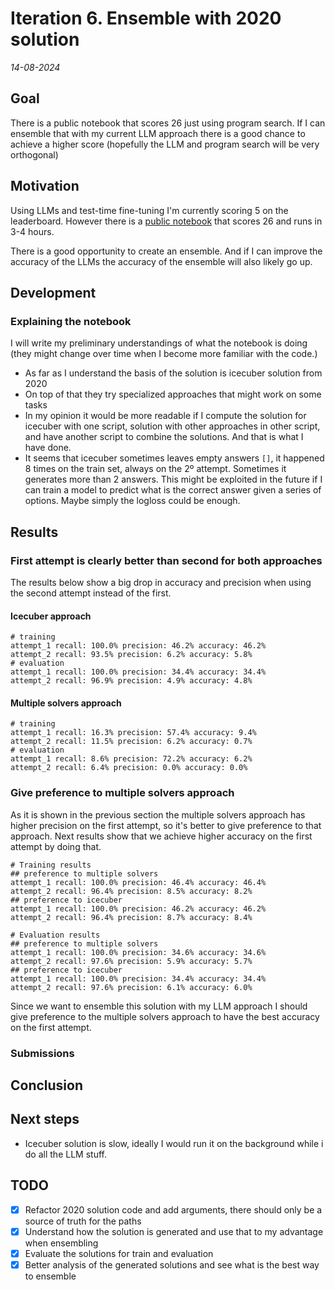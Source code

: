 # Iteration 6. Ensemble with 2020 solution

_14-08-2024_

## Goal

There is a public notebook that scores 26 just using program search. If I can ensemble that with my
current LLM approach there is a good chance to achieve a higher score (hopefully the LLM and program search will be very orthogonal)

## Motivation

Using LLMs and test-time fine-tuning I'm currently scoring 5 on the leaderboard. However there is a [public
notebook](https://www.kaggle.com/code/mehrankazeminia/3-arc24-developed-2020-winning-solutions) that scores 26 and runs in 3-4 hours.

There is a good opportunity to create an ensemble. And if I can improve the accuracy of the LLMs the accuracy
of the ensemble will also likely go up.

## Development

### Explaining the notebook

I will write my preliminary understandings of what the notebook is doing (they might change over time when I become more familiar with the code.)

- As far as I understand the basis of the solution is icecuber solution from 2020
- On top of that they try specialized approaches that might work on some tasks
- In my opinion it would be more readable if I compute the solution for icecuber with one script, solution with other approaches in other script, and have another script to combine the solutions. And that is what I have done.
- It seems that icecuber sometimes leaves empty answers `[]`, it happened 8 times on the train set, always on the 2º attempt. Sometimes it generates more than 2 answers. This might be exploited in the future if I can train a model
  to predict what is the correct answer given a series of options. Maybe simply the logloss could be enough.

## Results

### First attempt is clearly better than second for both approaches

The results below show a big drop in accuracy and precision when using the second attempt instead of the first.

#### Icecuber approach

```
# training
attempt_1 recall: 100.0% precision: 46.2% accuracy: 46.2%
attempt_2 recall: 93.5% precision: 6.2% accuracy: 5.8%
# evaluation
attempt_1 recall: 100.0% precision: 34.4% accuracy: 34.4%
attempt_2 recall: 96.9% precision: 4.9% accuracy: 4.8%
```

#### Multiple solvers approach

```
# training
attempt_1 recall: 16.3% precision: 57.4% accuracy: 9.4%
attempt_2 recall: 11.5% precision: 6.2% accuracy: 0.7%
# evaluation
attempt_1 recall: 8.6% precision: 72.2% accuracy: 6.2%
attempt_2 recall: 6.4% precision: 0.0% accuracy: 0.0%
```

### Give preference to multiple solvers approach

As it is shown in the previous section the multiple solvers approach has higher precision on the first attempt,
so it's better to give preference to that approach. Next results show that we achieve higher
accuracy on the first attempt by doing that.

```
# Training results
## preference to multiple solvers
attempt_1 recall: 100.0% precision: 46.4% accuracy: 46.4%
attempt_2 recall: 96.4% precision: 8.5% accuracy: 8.2%
## preference to icecuber
attempt_1 recall: 100.0% precision: 46.2% accuracy: 46.2%
attempt_2 recall: 96.4% precision: 8.7% accuracy: 8.4%

# Evaluation results
## preference to multiple solvers
attempt_1 recall: 100.0% precision: 34.6% accuracy: 34.6%
attempt_2 recall: 97.6% precision: 5.9% accuracy: 5.7%
## preference to icecuber
attempt_1 recall: 100.0% precision: 34.4% accuracy: 34.4%
attempt_2 recall: 97.6% precision: 6.1% accuracy: 6.0%
```

Since we want to ensemble this solution with my LLM approach I should give preference to the multiple
solvers approach to have the best accuracy on the first attempt.

### Submissions

## Conclusion

## Next steps

- Icecuber solution is slow, ideally I would run it on the background while i do all the LLM stuff.

## TODO

- [x] Refactor 2020 solution code and add arguments, there should only be a source of truth for the paths
- [x] Understand how the solution is generated and use that to my advantage when ensembling
- [x] Evaluate the solutions for train and evaluation
- [x] Better analysis of the generated solutions and see what is the best way to ensemble
